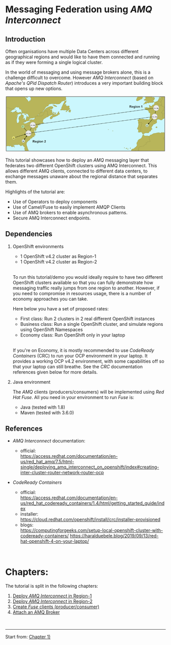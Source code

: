 # Messaging Federation using *AMQ Interconnect*


## Introduction

Often organisations have multiple Data Centers across different geographical regions and would like to have them connected and running as if they were forming a single logical cluster.

In the world of messaging and using message brokers alone, this is a challenge difficult to overcome. However *AMQ Interconnect* (based on *Apache's QPid Dispatch Router*) introduces a very important building block that opens up new options.

![](./docs/images/federation-intro.png "federated network")

This tutorial showcases how to deploy an *AMQ* messaging layer that federates two different OpenShift clusters using AMQ Interconnect. This allows different AMQ clients, connected to different data centers, to exchange messages unaware about the regional distance that separates them. 

Highlights of the tutorial are:

- Use of Operators to deploy components
- Use of Camel/Fuse to easily implement AMQP Clients
- Use of AMQ brokers to enable asynchronous patterns.
- Secure AMQ Interconnect endpoints.

## Dependencies

1. OpenShift environments

	- 1 OpenShift v4.2 cluster as Region-1
	- 1 OpenShift v4.2 cluster as Region-2
	<br/>
	
	To run this tutorial/demo you would ideally require to have two different OpenShift clusters available so that you can fully demonstrate how messaging traffic really jumps from one region to another. However, if you need to compromise in resources usage, there is a number of economy approaches you can take.

	Here below you have a set of proposed rates:

	- First class: Run 2 clusters in 2 real different OpenShift instances
	- Business class: Run a single OpenShift cluster, and simulate regions using OpenShift Namespaces
	- Economy class: Run OpenShift only in your laptop
	<br/>

	If you're on Economy, it is mostly recommended to use *CodeReady Containers* (CRC) to run your OCP environment in your laptop. It provides a working OCP v4.2 environment, with some capabilities off so that your laptop can still breathe. See the *CRC* documentation references given below for more details.

2. Java environment

	The *AMQ* clients (producers/consumers) will be implemented using *Red Hat Fuse*. All you need in your environment to run *Fuse* is:

	- Java (tested with 1.8)
	- Maven (tested with 3.6.0) 


## References

 - *AMQ Interconnect* documentation:
	 - official: \
   		https://access.redhat.com/documentation/en-us/red_hat_amq/7.5/html-single/deploying_amq_interconnect_on_openshift/index#creating-inter-cluster-router-network-router-ocp

 - *CodeReady Containers*
	 - official: \
	 		https://access.redhat.com/documentation/en-us/red_hat_codeready_containers/1.4/html/getting_started_guide/index
	 - installer: \
	 		https://cloud.redhat.com/openshift/install/crc/installer-provisioned
	 - blogs: \
	 		https://computingforgeeks.com/setup-local-openshift-cluster-with-codeready-containers/
	 		https://haralduebele.blog/2019/09/13/red-hat-openshift-4-on-your-laptop/


</br>

# Chapters:




The tutorial is split in the following chapters: 

1. [Deploy *AMQ Interconnect* in Region-1](./docs/chapter1.md)
1. [Deploy *AMQ Interconnect* in Region-2](./docs/chapter2.md)
1. [Create *Fuse* clients (producer/consumer)](./docs/chapter3.md)
1. [Attach an AMQ Broker](./docs/chapter4.md)


</br>

---

Start from:  [Chapter 1)](./docs/chapter1.md)

